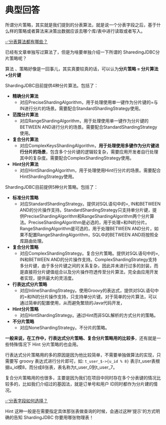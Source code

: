 # 典型回答


所谓分片策略，其实就是我们提到的分表算法，就是说一个分表字段之后，基于什么样的策略或者算法来决策出数据应该去哪个库/表中进行读取或者写入。



[✅分表算法都有哪些？](https://www.yuque.com/hollis666/qyhor6/anpg4kfcb8p7egag)



已经有文章单独写过算法了，但是为啥要单独介绍一下所谓的 SharedingJDBC分片策略呢？



算法 、策略好像是一回事儿，其实真要较真的话，可以认为**分片策略 = 分片算法+分片键**



ShardingJDBC目前提供4种分片算法。包括了：



+ **精确分片算法**
    - 对应PreciseShardingAlgorithm，用于处理使用单一键作为分片键的=与IN进行分片的场景。需要配合StandardShardingStrategy使用。
+ **范围分片算法**
    - 对应RangeShardingAlgorithm，用于处理使用单一键作为分片键的BETWEEN AND进行分片的场景。需要配合StandardShardingStrategy使用。
+ **复合分片算法**
    - 对应ComplexKeysShardingAlgorithm，**用于处理使用多键作为分片键进行分片的场景**，包含多个分片键的逻辑较复杂，需要应用开发者自行处理其中的复杂度。需要配合ComplexShardingStrategy使用。
+ **Hint分片算法**
    - 对应HintShardingAlgorithm，用于处理使用Hint行分片的场景。需要配合HintShardingStrategy使用。



ShardingJDBC目前提供5种分片策略。包括了：

+ **标准分片策略**
    - 对应StandardShardingStrategy。提供对SQL语句中的=, IN和BETWEEN AND的分片操作支持。StandardShardingStrategy只支持单分片键，提供PreciseShardingAlgorithm和RangeShardingAlgorithm两个分片算法。PreciseShardingAlgorithm是必选的，用于处理=和IN的分片。RangeShardingAlgorithm是可选的，用于处理BETWEEN AND分片，如果不配置RangeShardingAlgorithm，SQL中的BETWEEN AND将按照全库路由处理。
+ **复合分片策略**
    - 对应ComplexShardingStrategy。复合分片策略。提供对SQL语句中的=, IN和BETWEEN AND的分片操作支持。ComplexShardingStrategy支持多分片键，由于多分片键之间的关系复杂，因此并未进行过多的封装，而是直接将分片键值组合以及分片操作符透传至分片算法，完全由应用开发者实现，提供最大的灵活度。
+ **行表达式分片策略**
    - 对应InlineShardingStrategy。使用Groovy的表达式，提供对SQL语句中的=和IN的分片操作支持，只支持单分片键。对于简单的分片算法，可以通过简单的配置使用，从而避免繁琐的Java代码开发，
+ **Hint分片策略**
    - 对应HintShardingStrategy。通过Hint而非SQL解析的方式分片的策略。
+ **不分片策略**
    - 对应NoneShardingStrategy。不分片的策略。



**一般来说，在工作中，行表达式分片策略、复合分片策略用的比较多**，还有就是一些特殊情况下 Hint 分片策略的也会用。



行表达式分片策略用的多的原因是因为他比较简单，不需要单独做算法的实现，只需要写 groovy 表达式进行分片即可，如: `t_user_$->{u_id % 8}` 表示t_user表根据u_id模8，而分成8张表，表名称为t_user_0到t_user_7。



复合分片策略用的也很多，主要是因为我们在项目中同时存在多个分表键的情况比较多的，比如我们介绍过的基因法，就是订单号和用户 ID同时都作为分片建的情况。



[✅分表字段如何选择？](https://www.yuque.com/hollis666/qyhor6/mec4ust5rpfob78r)



Hint 这种一般是在需要指定具体那张表做查询的时候，会通过这种'提示'的方式明确的告知 ShardingJDBC 你要用哪张物理表！



